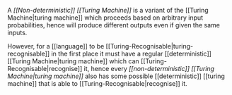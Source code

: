 A _[[Non-deterministic]] [[Turing Machine]]_ is a variant of the [[Turing Machine|turing machine]] which proceeds based on arbitrary input probabilities, hence will produce different outputs even if given the same inputs.

However, for a [[language]] to be [[Turing-Recognisable|turing-recognisable]] in the first place it must have a regular [[deterministic]] [[Turing Machine|turing machine]] which can [[Turing-Recognisable|recognise]] it, hence every _[[non-deterministic]] [[Turing Machine|turing machine]]_ also has some possible [[deterministic]] [[turing machine]] that is able to [[Turing-Recognisable|recognise]] it.
